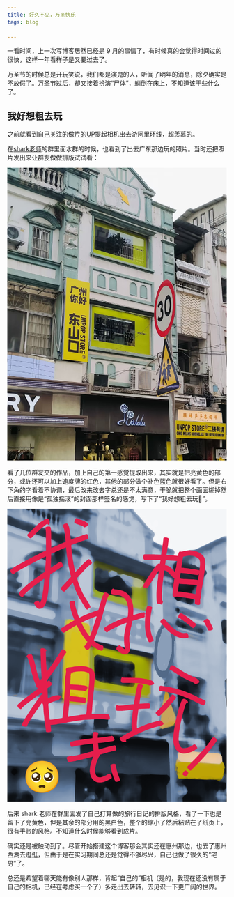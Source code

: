 ```yaml
---
title: 好久不见，万圣快乐
tags: blog

---
```

一看时间，上一次写博客居然已经是 9 月的事情了，有时候真的会觉得时间过的很快，这样一年看样子是又要过去了。

万圣节的时候总是开玩笑说，我们都是演鬼的人，听闻了明年的消息，除夕确实是不放假了。万圣节过后，却又接着扮演“尸体”，躺倒在床上，不知道该干些什么了。

## 我好想粗去玩

之前就看到[自己关注的做片的UP](https://space.bilibili.com/7027889)提起相机出去游阿里环线，超羡慕的。

在[shark老师](https://space.bilibili.com/385027343)的群里面水群的时候，也看到了出去广东那边玩的照片。当时还把照片发出来让群友做做排版试试看：

![原图](/assests/images/shark-guangzhounihao.jpg)

看了几位群友交的作品，加上自己的第一感觉提取出来，其实就是把亮黄色的部分，或许还可以加上速度牌的红色，其他的部分做个补色蓝色就很好看了。但是右下角的字看着不协调，最后改来改去字总还是不太满意，干脆就把整个画面糊掉然后直接用像是“孤独摇滚”的封面那样签名的感觉，写下了“我好想粗去玩🥺”。

![自己的排](/assests/images/i-just-wanna-goin-out.png)

后来 shark 老师在群里面发了自己打算做的旅行日记的排版风格，看了一下也是留下了亮黄色，但是其余的部分用的黑白色，整个的缩小了然后粘贴在了纸页上，很有手账的风格。不知道什么时候能够看到成片。

确实还是被触动到了。尽管开始搭建这个博客那会其实还在惠州那边，也去了惠州西湖去逛逛，但由于是在实习期间总还是觉得不够尽兴，自己也做了很久的“宅男”了。

总还是希望着哪天能有像别人那样，背起“自己的”相机（是的，我现在还没有属于自己的相机，已经在考虑买一个了）多走出去转转，去见识一下更广阔的世界。